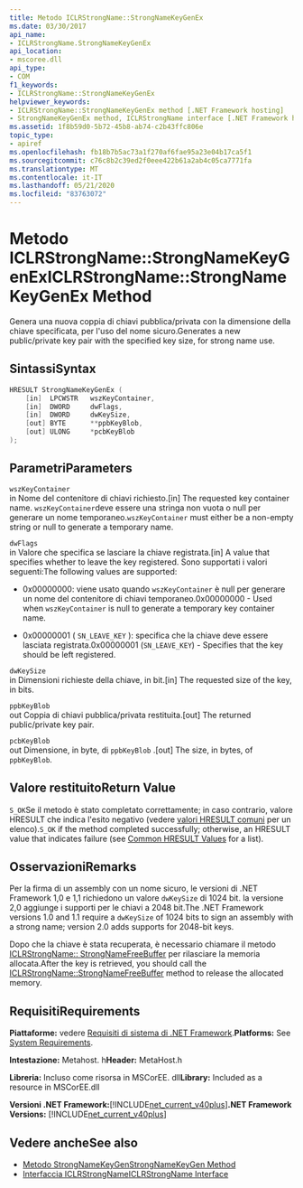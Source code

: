 ```yaml
---
title: Metodo ICLRStrongName::StrongNameKeyGenEx
ms.date: 03/30/2017
api_name:
- ICLRStrongName.StrongNameKeyGenEx
api_location:
- mscoree.dll
api_type:
- COM
f1_keywords:
- ICLRStrongName::StrongNameKeyGenEx
helpviewer_keywords:
- ICLRStrongName::StrongNameKeyGenEx method [.NET Framework hosting]
- StrongNameKeyGenEx method, ICLRStrongName interface [.NET Framework hosting]
ms.assetid: 1f8b59d0-5b72-45b8-ab74-c2b43ffc806e
topic_type:
- apiref
ms.openlocfilehash: fb18b7b5ac73a1f270af6fae95a23e04b17ca5f1
ms.sourcegitcommit: c76c8b2c39ed2f0eee422b61a2ab4c05ca7771fa
ms.translationtype: MT
ms.contentlocale: it-IT
ms.lasthandoff: 05/21/2020
ms.locfileid: "83763072"
---
```

# <a name="iclrstrongnamestrongnamekeygenex-method"></a><span data-ttu-id="83901-102">Metodo ICLRStrongName::StrongNameKeyGenEx</span><span class="sxs-lookup"><span data-stu-id="83901-102">ICLRStrongName::StrongNameKeyGenEx Method</span></span>
<span data-ttu-id="83901-103">Genera una nuova coppia di chiavi pubblica/privata con la dimensione della chiave specificata, per l'uso del nome sicuro.</span><span class="sxs-lookup"><span data-stu-id="83901-103">Generates a new public/private key pair with the specified key size, for strong name use.</span></span>  
  
## <a name="syntax"></a><span data-ttu-id="83901-104">Sintassi</span><span class="sxs-lookup"><span data-stu-id="83901-104">Syntax</span></span>  
  
```cpp  
HRESULT StrongNameKeyGenEx (  
    [in]  LPCWSTR   wszKeyContainer,  
    [in]  DWORD     dwFlags,  
    [in]  DWORD     dwKeySize,  
    [out] BYTE      **ppbKeyBlob,  
    [out] ULONG     *pcbKeyBlob  
);  
```  
  
## <a name="parameters"></a><span data-ttu-id="83901-105">Parametri</span><span class="sxs-lookup"><span data-stu-id="83901-105">Parameters</span></span>  
 `wszKeyContainer`  
 <span data-ttu-id="83901-106">in Nome del contenitore di chiavi richiesto.</span><span class="sxs-lookup"><span data-stu-id="83901-106">[in] The requested key container name.</span></span> <span data-ttu-id="83901-107">`wszKeyContainer`deve essere una stringa non vuota o null per generare un nome temporaneo.</span><span class="sxs-lookup"><span data-stu-id="83901-107">`wszKeyContainer` must either be a non-empty string or null to generate a temporary name.</span></span>  
  
 `dwFlags`  
 <span data-ttu-id="83901-108">in Valore che specifica se lasciare la chiave registrata.</span><span class="sxs-lookup"><span data-stu-id="83901-108">[in] A value that specifies whether to leave the key registered.</span></span> <span data-ttu-id="83901-109">Sono supportati i valori seguenti:</span><span class="sxs-lookup"><span data-stu-id="83901-109">The following values are supported:</span></span>  
  
- <span data-ttu-id="83901-110">0x00000000: viene usato quando `wszKeyContainer` è null per generare un nome del contenitore di chiavi temporaneo.</span><span class="sxs-lookup"><span data-stu-id="83901-110">0x00000000 - Used when `wszKeyContainer` is null to generate a temporary key container name.</span></span>  
  
- <span data-ttu-id="83901-111">0x00000001 ( `SN_LEAVE_KEY` ): specifica che la chiave deve essere lasciata registrata.</span><span class="sxs-lookup"><span data-stu-id="83901-111">0x00000001 (`SN_LEAVE_KEY`) - Specifies that the key should be left registered.</span></span>  
  
 `dwKeySize`  
 <span data-ttu-id="83901-112">in Dimensioni richieste della chiave, in bit.</span><span class="sxs-lookup"><span data-stu-id="83901-112">[in] The requested size of the key, in bits.</span></span>  
  
 `ppbKeyBlob`  
 <span data-ttu-id="83901-113">out Coppia di chiavi pubblica/privata restituita.</span><span class="sxs-lookup"><span data-stu-id="83901-113">[out] The returned public/private key pair.</span></span>  
  
 `pcbKeyBlob`  
 <span data-ttu-id="83901-114">out Dimensione, in byte, di `ppbKeyBlob` .</span><span class="sxs-lookup"><span data-stu-id="83901-114">[out] The size, in bytes, of `ppbKeyBlob`.</span></span>  
  
## <a name="return-value"></a><span data-ttu-id="83901-115">Valore restituito</span><span class="sxs-lookup"><span data-stu-id="83901-115">Return Value</span></span>  
 <span data-ttu-id="83901-116">`S_OK`Se il metodo è stato completato correttamente; in caso contrario, valore HRESULT che indica l'esito negativo (vedere [valori HRESULT comuni](/windows/win32/seccrypto/common-hresult-values) per un elenco).</span><span class="sxs-lookup"><span data-stu-id="83901-116">`S_OK` if the method completed successfully; otherwise, an HRESULT value that indicates failure (see [Common HRESULT Values](/windows/win32/seccrypto/common-hresult-values) for a list).</span></span>  
  
## <a name="remarks"></a><span data-ttu-id="83901-117">Osservazioni</span><span class="sxs-lookup"><span data-stu-id="83901-117">Remarks</span></span>  
 <span data-ttu-id="83901-118">Per la firma di un assembly con un nome sicuro, le versioni di .NET Framework 1,0 e 1,1 richiedono un valore `dwKeySize` di 1024 bit. la versione 2,0 aggiunge i supporti per le chiavi a 2048 bit.</span><span class="sxs-lookup"><span data-stu-id="83901-118">The .NET Framework versions 1.0 and 1.1 require a `dwKeySize` of 1024 bits to sign an assembly with a strong name; version 2.0 adds supports for 2048-bit keys.</span></span>  
  
 <span data-ttu-id="83901-119">Dopo che la chiave è stata recuperata, è necessario chiamare il metodo [ICLRStrongName:: StrongNameFreeBuffer](iclrstrongname-strongnamefreebuffer-method.md) per rilasciare la memoria allocata.</span><span class="sxs-lookup"><span data-stu-id="83901-119">After the key is retrieved, you should call the [ICLRStrongName::StrongNameFreeBuffer](iclrstrongname-strongnamefreebuffer-method.md) method to release the allocated memory.</span></span>  
  
## <a name="requirements"></a><span data-ttu-id="83901-120">Requisiti</span><span class="sxs-lookup"><span data-stu-id="83901-120">Requirements</span></span>  
 <span data-ttu-id="83901-121">**Piattaforme:** vedere [Requisiti di sistema di .NET Framework](../../get-started/system-requirements.md).</span><span class="sxs-lookup"><span data-stu-id="83901-121">**Platforms:** See [System Requirements](../../get-started/system-requirements.md).</span></span>  
  
 <span data-ttu-id="83901-122">**Intestazione:** Metahost. h</span><span class="sxs-lookup"><span data-stu-id="83901-122">**Header:** MetaHost.h</span></span>  
  
 <span data-ttu-id="83901-123">**Libreria:** Incluso come risorsa in MSCorEE. dll</span><span class="sxs-lookup"><span data-stu-id="83901-123">**Library:** Included as a resource in MSCorEE.dll</span></span>  
  
 <span data-ttu-id="83901-124">**Versioni .NET Framework:**[!INCLUDE[net_current_v40plus](../../../../includes/net-current-v40plus-md.md)]</span><span class="sxs-lookup"><span data-stu-id="83901-124">**.NET Framework Versions:** [!INCLUDE[net_current_v40plus](../../../../includes/net-current-v40plus-md.md)]</span></span>  
  
## <a name="see-also"></a><span data-ttu-id="83901-125">Vedere anche</span><span class="sxs-lookup"><span data-stu-id="83901-125">See also</span></span>

- [<span data-ttu-id="83901-126">Metodo StrongNameKeyGen</span><span class="sxs-lookup"><span data-stu-id="83901-126">StrongNameKeyGen Method</span></span>](iclrstrongname-strongnamekeygen-method.md)
- [<span data-ttu-id="83901-127">Interfaccia ICLRStrongName</span><span class="sxs-lookup"><span data-stu-id="83901-127">ICLRStrongName Interface</span></span>](iclrstrongname-interface.md)
